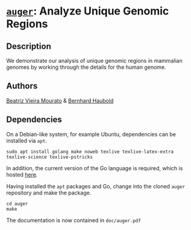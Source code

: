 # [`auger`](https://owncloud.gwdg.de/index.php/s/WeGEnx8WrfuPqWX): Analyze Unique Genomic Regions
## Description
We demonstrate our analysis of unique genomic regions in mammalian
genomes by working through the details for the human genome.
## Authors
[Beatriz Vieira
Mourato](https://www.evolbio.mpg.de/person/115992/33243) & [Bernhard
Haubold](http://guanine.evolbio.mpg.de/)
## Dependencies
On a Debian-like system, for example Ubuntu, dependencies can be
installed via `apt`.

`sudo apt install golang make noweb texlive texlive-latex-extra texlive-science texlive-pstricks`

In addition, the current version of the Go language is required, which
is hosted [here](https://go.dev/doc/install).

Having installed the `apt` packages and Go, change into the cloned
`auger` repository and make the package.

`cd auger`  
`make`

The documentation is now contained in `doc/auger.pdf`
